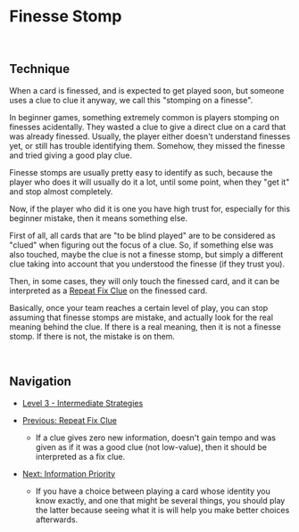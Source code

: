 # Finesse Stomp

<br />

## Technique

When a card is finessed, and is expected to get played soon, but someone uses a clue to clue it anyway, we call this "stomping on a finesse".

In beginner games, something extremely common is players stomping on finesses acidentally. They wasted a clue to give a direct clue on a card that was already finessed. Usually, the player either doesn't understand finesses yet, or still has trouble identifying them. Somehow, they missed the finesse and tried giving a good play clue.

Finesse stomps are usually pretty easy to identify as such, because the player who does it will usually do it a lot, until some point, when they "get it" and stop almost completely.

Now, if the player who did it is one you have high trust for, especially for this beginner mistake, then it means something else.

First of all, all cards that are "to be blind played" are to be considered as "clued" when figuring out the focus of a clue. So, if something else was also touched, maybe the clue is not a finesse stomp, but simply a different clue taking into account that you understood the finesse (if they trust you).

Then, in some cases, they will only touch the finessed card, and it can be interpreted as a [Repeat Fix Clue](https://github.com/agilbert1412/HanabiStrategy/blob/master/Strategy/Level%203%20-%20Intermediate/46%20-%20Repeat%20Fix%20Clue.md) on the finessed card.

Basically, once your team reaches a certain level of play, you can stop assuming that finesse stomps are mistake, and actually look for the real meaning behind the clue. If there is a real meaning, then it is not a finesse stomp. If there is not, the mistake is on them.
 

<br />

## Navigation

* [Level 3 - Intermediate Strategies](https://github.com/agilbert1412/HanabiStrategy/blob/master/Strategy/Level%203%20-%20Intermediate/Level%203%20-%20Intermediate.md)

* [Previous: Repeat Fix Clue](https://github.com/agilbert1412/HanabiStrategy/blob/master/Strategy/Level%203%20-%20Intermediate/46%20-%20Repeat%20Fix%20Clue.md)
	* If a clue gives zero new information, doesn't gain tempo and was given as if it was a good clue (not low-value), then it should be interpreted as a fix clue.

* [Next: Information Priority](https://github.com/agilbert1412/HanabiStrategy/blob/master/Strategy/Level%203%20-%20Intermediate/48%20-%20Information%20Priority.md)
	* If you have a choice between playing a card whose identity you know exactly, and one that might be several things, you should play the latter because seeing what it is will help you make better choices afterwards.